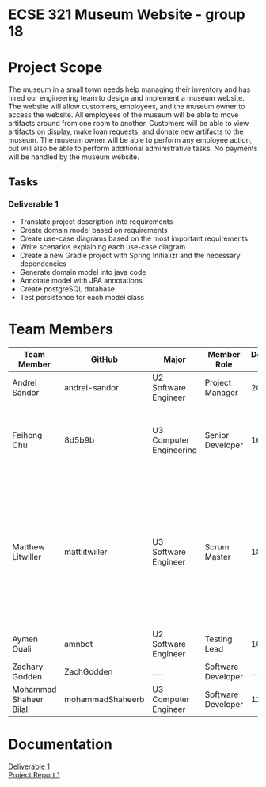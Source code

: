 # ECSE 321 Museum Website - group 18

# Project Scope
The museum in a small town needs help managing their inventory and has hired our engineering team to design and implement a museum website. 
The website will allow customers, employees, and the museum owner to access the website. 
All employees of the museum will be able to move artifacts around from one room to another. 
Customers will be able to view artifacts on display, make loan requests, and donate new artifacts to the museum. 
The museum owner will be able to perform any employee action, but will also be able to perform additional administrative tasks.
No payments will be handled by the museum website.

## Tasks

### Deliverable 1

* Translate project description into requirements
* Create domain model based on requirements
* Create use-case diagrams based on the most important requirements
* Write scenarios explaining each use-case diagram
* Create a new Gradle project with Spring Initializr and the necessary dependencies
* Generate domain model into java code
* Annotate model with JPA annotations
* Create postgreSQL database
* Test persistence for each model class

# Team Members

| Team Member | GitHub | Major | Member Role | Deliverable 1 hours | Individual Efforts | 
| --- | --- | --- | --- | --- | --- |
| Andrei Sandor | andrei-sandor | U2 Software Engineer | Project Manager | 20 | - |
| Feihong Chu | 8d5b9b | U3 Computer Engineering | Senior Developer | 16 | Updating domain model, testing persistence of Room and Loans, editing the wiki |
| Matthew Litwiller | mattlitwiller | U3 Software Engineer | Scrum Master | 18 | Domain modeling with Umple, creating issues and managing the project tab, testing persistence of Business and BusinessHour classes, documentation of the wiki and readme |
| Aymen Ouali | amnbot | U2 Software Engineer | Testing Lead |10 | - |
| Zachary Godden | ZachGodden | ___ | Software Developer | ___ | - |
| Mohammad Shaheer Bilal | mohammadShaheerb | U3 Computer Engineer | Software Developer | 12 | - |

# Documentation 
[Deliverable 1](https://github.com/McGill-ECSE321-Fall2022/project-group-18/wiki/Deliverable-1) <br/>
[Project Report 1](https://github.com/McGill-ECSE321-Fall2022/project-group-18/wiki/Project-Report-1)
